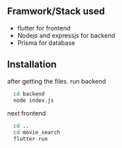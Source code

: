 
## Framwork/Stack used

 - flutter for frontend 
 - Nodejs and expressjs for backend
 - Prisma for database


## Installation

after getting the files.
run backend

```bash
  cd backend
  node index.js
```
next frontend

```bash
  cd ..
  cd movie_search
  flutter run
```
